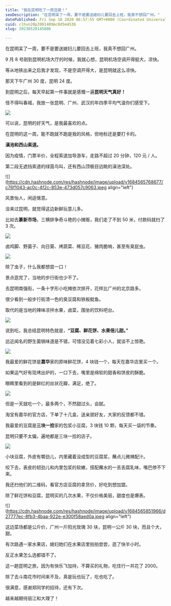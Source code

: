 ```yaml
---
title: "我在昆明吃了一周豆腐！"
seoDescription: "在昆明呆了一周，要不是要送媳妇儿要回去上班，我真不想回广州。"
datePublished: Fri Sep 18 2020 06:57:55 GMT+0000 (Coordinated Universal Time)
cuid: clhvn20p2001409mc0d5m4536
slug: 20230520145806

---
```


在昆明呆了一周，要不是要送媳妇儿要回去上班，我真不想回广州。

9 月 8 号刚到昆明机场大厅的时候，我就心想，昆明机场空调开得挺大，凉快。

等从地铁出来之后我才发现，不是空调开得大，是昆明就这么凉快。

那天下午广州 30 度，昆明 24 度。

到昆明之后，每天早起第一件事就是感慨一遍**昆明天气真好！**

怪不得叫春城，我放一张昆明、广州、武汉的年四季平均气温你们感受下。

![](https://cdn.hashnode.com/res/hashnode/image/upload/v1684565757571/1c3a0db0-c82e-43f3-a3d0-2869f51b2eb3.jpeg)

可以说，昆明的好天气，是我最喜欢的点。

在昆明的这一周，能不跑就不跑是我的风格，但地标还是要打卡的。

**滇池和西山索道。**

因为疫情，门票半价，全程索道加导游车，走路不超过 20 分钟，120 元 / 人。

第二段无遮挡索道的绿茵鸟叫，还有西山顶极目远眺的滇池深处。

![](https://cdn.hashnode.com/res/hashnode/image/upload/v1684565768677/c76f1043-ac0c-4f2c-853e-473d057c9063.jpeg align="left")

风景怡人，闲适惬意。

没来过昆明，就觉得这边新鲜玩意儿多。

比如去**篆新市场**，三横排争奇斗艳的小摊贩，我们走了不到 50 米，付款码就扫了 3 次。

![](https://cdn.hashnode.com/res/hashnode/image/upload/v1684565782113/d02b5a6e-2133-4fb1-8ed4-74ca88079c27.jpeg)

卤鸡脚、野菌子、向日葵、烤蔬菜、稀豆花、猪肉脆哨，甚至有臭屁虫。

![](https://cdn.hashnode.com/res/hashnode/image/upload/v1684565795012/f5e4036a-d432-49f8-8a66-05944d157e3f.jpeg)

除了虫子，什么我都想尝一口！

景点逛完了，当地的步行街也少不了。

去昆明南强街，一条十字形小吃摊依次排开，花样比广州的北京路多。

很少看到一般步行街清一色的臭豆腐和铁板鱿鱼。

取代的是当地的辣味凉拌水果，卤菜，围坐的饮料吧台。

![](https://cdn.hashnode.com/res/hashnode/image/upload/v1684565814174/88af654d-5a47-437e-b1fb-5f429ee2dbd9.png)

说到吃，我总结昆明特色就是，**“豆腐、鲜花饼、水果倍儿甜。”**

远近闻名的野生菌锅味道是不错，可惜没见着七彩小人，就谈不上惊艳。

![](https://cdn.hashnode.com/res/hashnode/image/upload/v1684565822835/ae76a0da-09ed-4559-ae76-8bfb754b0167.jpeg)

我最爱的鲜花饼是**嘉华**家的原味鲜花饼，4 块钱一个，每天在嘉华店里买一个。

如果运气好有现烤出炉的，一口下去，嘴里是绵软的甜香和饼皮的酥脆。

眼睛里看到的是鲜红的丝状花瓣，满足，绝了。

![](https://cdn.hashnode.com/res/hashnode/image/upload/v1684565833321/172cdb6c-ea97-46bc-b65f-899e21948861.jpeg)

但是一天就吃一个，最多两个，不然甜过头，会腻。

淘宝有嘉华的官方店，下单了十几盒，送亲朋好友，大家的反馈都不错。

我最爱的豆腐是**三块一拾**家的包浆小豆腐，3 块钱 10 颗，每天买一袋的节奏。

昆明只要不太偏，遍地都是三块一拾的店子。

![](https://cdn.hashnode.com/res/hashnode/image/upload/v1684565847578/0430957e-54b9-4d08-8153-c8c10da5e2ae.jpeg)

小块豆腐，外皮有嚼劲儿，内里藏着没成型的豆腐浆，蘸点儿微辣配汁。

咬下去，表皮的韧劲儿和内里包浆的软嫩，搭配蘸水的一丢丢腐乳味，嘴巴停不下来。

我还扫他们的二维码，看官方店豆腐的拿货价，好吃到想加盟。

除了鲜花饼和豆腐，昆明买的几次水果，不仅价格美丽，甜度也是爆表。

![](https://cdn.hashnode.com/res/hashnode/image/upload/v1684565851966/d27777ec-8fb3-4baa-922e-e300f58aed0a.jpeg align="left")

这边菜场都是公斤价，广州一斤阳光玫瑰 30 块，昆明一公斤 30 块，而且个大，甜。

有次路遇一家水果店，媳妇她们在水果店里拍拍尝尝，逛了快半小时。

反正水果怎么选都错不了。

这一趟昆明之旅，因为有快乐飞加持，不算买的礼物，吃住行一共花了 2000。

除了去斗南花市时间来不及，真是玩也玩了，吃也吃了。

很满意，感谢郑同学的招待，还有下次。

越来越期待丽江和大理了！